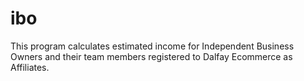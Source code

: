 # ibo
This program calculates estimated income for Independent Business Owners and their team members registered to Dalfay Ecommerce as Affiliates.
